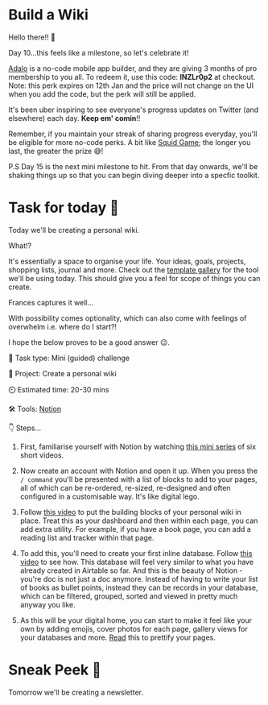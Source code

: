 # Build a Wiki

Hello there!! 👋

Day 10...this feels like a milestone, so let's celebrate it! 

[Adalo](https://click.mlflow.com/link/c/) is a no-code mobile app builder, and they are giving 3 months of pro membership to you all. To redeem it, use this code: **lNZLr0p2** at checkout. Note: this perk expires on 12th Jan and the price will not change on the UI when you add the code, but the perk will still be applied.

It's been uber inspiring to see everyone's progress updates on Twitter (and elsewhere) each day. **Keep em' comin**!!

Remember, if you maintain your streak of sharing progress everyday, you'll be eligible for more no-code perks. A bit like [Squid Game](https://en.wikipedia.org/wiki/Squid_Game); the longer you last, the greater the prize 😅!

P.S Day 15 is the next mini milestone to hit. From that day onwards, we'll be shaking things up so that you can begin diving deeper into a specfic toolkit. 

# Task for today 🚀

Today we'll be creating a personal wiki.

What!? 

It's essentially a space to organise your life. Your ideas, goals, projects, shopping lists, journal and more. Check out the [template gallery](https://www.notion.so/Notion-Template-Gallery-181e961aeb5c4ee6915307c0dfd5156d) for the tool we'll be using today. This should give you a feel for scope of things you can create. 

Frances captures it well...


With possibility comes optionality, which can also come with feelings of overwhelm i.e. where do I start?!

I hope the below proves to be a good answer 😉.

📝 Task type: Mini (guided) challenge

🧱 Project: Create a personal wiki

⏲️ Estimated time: 20-30 mins

🛠️ Tools: [Notion](https://notion.so/)

👇 Steps...

1. First, familiarise yourself with Notion by watching [this mini series](https://www.youtube.com/watch?v=oTahLEX3NXo&list=PLzaYMdbJMZW0gYyfNhL0sHheU5WR2YKE1) of six short videos. 

2. Now create an account with Notion and open it up. When you press the <code>/ command</code> you'll be presented with a list of blocks to add to your pages, all of which can be re-ordered, re-sized, re-designed and often configured in a customisable way. It's like digital lego.

3. Follow [this video](https://www.youtube.com/watch?v=Q2G-uVDB28A) to put the building blocks of your personal wiki in place. Treat this as your dashboard and then within each page, you can add extra utility. For example, if you have a book page, you can add a reading list and tracker within that page. 

4. To add this, you'll need to create your first inline database. Follow [this video](https://www.youtube.com/watch?v=nzHBSxiWGIw) to see how. This database will feel very similar to what you have already created in Airtable so far. And this is the beauty of Notion - you're doc is not just a doc anymore. Instead of having to write your list of books as bullet points, instead they can be records in your database, which can be filtered, grouped, sorted and viewed in pretty much anyway you like. 

5. As this will be your digital home, you can start to make it feel like your own by adding emojis, cover photos for each page, gallery views for your databases and more. [Read](https://www.notion.so/help/customize-and-style-your-content) this to prettify your pages.


# Sneak Peek 👀
Tomorrow we'll be creating a newsletter. 